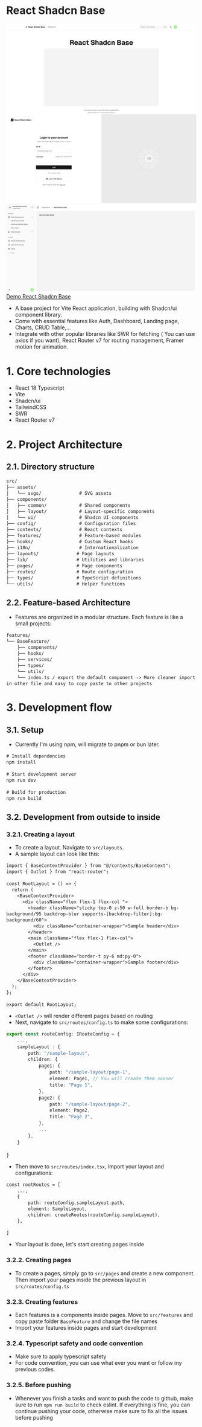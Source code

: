 # React Shadcn Base

![Landing](/demo_image/landing.png)
![Auth](/demo_image/auth.png)
![Dashboard](/demo_image/dashboard.png)
[Demo React Shadcn Base](https://react-shadcn-base.vercel.app/)

- A base project for Vite React application, building with Shadcn/ui component library.
- Come with essential features like Auth, Dashboard, Landing page, Charts, CRUD Table,...
- Integrate with other popular libraries like SWR for fetching ( You can use axios if you want), React Router v7 for routing management, Framer motion for animation.
# 1. Core technologies
- React 18 Typescript
- Vite
- Shadcn/ui
- TailwindCSS
- SWR
- React Router v7
# 2. Project Architecture
## 2.1. Directory structure
```
src/
├── assets/
│   └── svgs/              # SVG assets
├── components/
│   ├── common/            # Shared components
│   ├── layout/            # Layout-specific components
│   └── ui/                # Shadcn UI components
├── config/                # Configuration files
├── contexts/              # React contexts
├── features/              # Feature-based modules
├── hooks/                 # Custom React hooks
├── i18n/                  # Internationalization
├── layouts/              # Page layouts
├── lib/                  # Utilities and libraries
├── pages/                # Page components
├── routes/               # Route configuration
├── types/                # TypeScript definitions
└── utils/                # Helper functions
```
## 2.2. Feature-based Architecture
- Features are organized in a modular structure. Each feature is like a small projects:
```
features/
└── BaseFeature/
    ├── components/
    ├── hooks/
    ├── services/
    ├── types/
    └── utils/
    └── index.ts / export the default component -> More cleaner import in other file and easy to copy paste to other projects
```

# 3. Development flow
## 3.1. Setup
- Currently I'm using npm, will migrate to pnpm or bun later.
```
# Install dependencies
npm install

# Start development server
npm run dev

# Build for production
npm run build
```
## 3.2. Development from outside to inside
### 3.2.1. Creating a layout
- To create a layout. Navigate to `src/layouts`.
- A sample layout can look like this:
```tsx
import { BaseContextProvider } from "@/contexts/BaseContext";
import { Outlet } from "react-router";

const RootLayout = () => {
  return (
    <BaseContextProvider>
      <div className="flex flex-1 flex-col ">
        <header className="sticky top-0 z-50 w-full border-b bg-background/95 backdrop-blur supports-[backdrop-filter]:bg-background/60">
          <div className="container-wrapper">Sample header</div>
        </header>
        <main className="flex flex-1 flex-col">
          <Outlet />
        </main>
        <footer className="border-t py-6 md:py-0">
          <div className="container-wrapper">Sample footer</div>
        </footer>
      </div>
    </BaseContextProvider>
  );
};

export default RootLayout;
```
- `<Outlet />` will render different pages based on routing
- Next, navigate to `src/routes/config.ts` to make some configurations:
```ts
export const routeConfig: IRouteConfig = {
    ...,
    sampleLayout : {
        path: "/sample-layout",
        children: {
            page1: {
                path: "/sample-layout/page-1",
                element: Page1, // You will create them sooner
                title: "Page 1",
            },
            page2: {
                path: "/sample-layout/page-2",
                element: Page2,
                title: "Page 2",
            },
            ...
        },
    }

}
```
- Then move to `src/routes/index.tsx`, import your layout and configurations:
```tsx
const rootRoutes = [
    ...,
    {
        path: routeConfig.sampleLayout.path,
        element: SampleLayout,
        children: createRoutes(routeConfig.sampleLayout),
    },

]
```
- Your layout is done, let's start creating pages inside
### 3.2.2. Creating pages
- To create a pages, simply go to `src/pages` and create a new component. Then import your pages inside the previous layout in `src/routes/config.ts`
### 3.2.3. Creating features
- Each features is a components inside pages. Move to `src/features` and copy paste folder `BaseFeature` and change the file names
- Import your features inside pages and start development
### 3.2.4. Typescript safety and code convention
- Make sure to apply typescript safety
- For code convention, you can use what ever you want or follow my previous codes.
### 3.2.5. Before pushing
- Whenever you finish a tasks and want to push the code to github, make sure to run `npm run build` to check eslint. If everything is fine, you can continue pushing your code, otherwise make sure to fix all the issues before pushing
